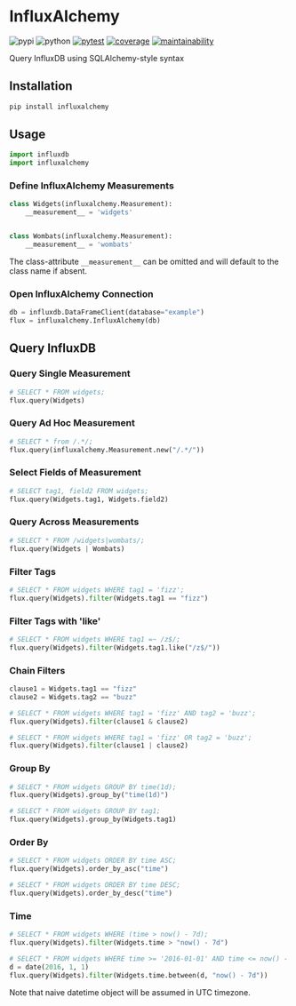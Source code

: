 # InfluxAlchemy

![pypi](https://img.shields.io/pypi/v/influxalchemy?color=yellow&logo=python&logoColor=eee&style=flat-square)
![python](https://img.shields.io/pypi/pyversions/influxalchemy?logo=python&logoColor=eee&style=flat-square)
[![pytest](https://img.shields.io/github/workflow/status/amancevice/influxalchemy/pytest?logo=github&style=flat-square)](https://github.com/amancevice/influxalchemy/actions)
[![coverage](https://img.shields.io/codeclimate/coverage/amancevice/influxalchemy?logo=code-climate&style=flat-square)](https://codeclimate.com/github/amancevice/influxalchemy/test_coverage)
[![maintainability](https://img.shields.io/codeclimate/maintainability/amancevice/influxalchemy?logo=code-climate&style=flat-square)](https://codeclimate.com/github/amancevice/influxalchemy/maintainability)

Query InfluxDB using SQLAlchemy-style syntax


## Installation

```bash
pip install influxalchemy
```


## Usage

```python
import influxdb
import influxalchemy
```


### Define InfluxAlchemy Measurements

```python
class Widgets(influxalchemy.Measurement):
    __measurement__ = 'widgets'


class Wombats(influxalchemy.Measurement):
    __measurement__ = 'wombats'
```

The class-attribute `__measurement__` can be omitted and will default to the class name if absent.


### Open InfluxAlchemy Connection


```python
db = influxdb.DataFrameClient(database="example")
flux = influxalchemy.InfluxAlchemy(db)
```


## Query InfluxDB


### Query Single Measurement

```python
# SELECT * FROM widgets;
flux.query(Widgets)
```


### Query Ad Hoc Measurement

```python
# SELECT * from /.*/;
flux.query(influxalchemy.Measurement.new("/.*/"))
```


### Select Fields of Measurement

```python
# SELECT tag1, field2 FROM widgets;
flux.query(Widgets.tag1, Widgets.field2)
```


### Query Across Measurements

```python
# SELECT * FROM /widgets|wombats/;
flux.query(Widgets | Wombats)
```


### Filter Tags

```python
# SELECT * FROM widgets WHERE tag1 = 'fizz';
flux.query(Widgets).filter(Widgets.tag1 == "fizz")
```


### Filter Tags with 'like'

```python
# SELECT * FROM widgets WHERE tag1 =~ /z$/;
flux.query(Widgets).filter(Widgets.tag1.like("/z$/"))
```


### Chain Filters

```python
clause1 = Widgets.tag1 == "fizz"
clause2 = Widgets.tag2 == "buzz"

# SELECT * FROM widgets WHERE tag1 = 'fizz' AND tag2 = 'buzz';
flux.query(Widgets).filter(clause1 & clause2)

# SELECT * FROM widgets WHERE tag1 = 'fizz' OR tag2 = 'buzz';
flux.query(Widgets).filter(clause1 | clause2)
```


### Group By

```python
# SELECT * FROM widgets GROUP BY time(1d);
flux.query(Widgets).group_by("time(1d)")

# SELECT * FROM widgets GROUP BY tag1;
flux.query(Widgets).group_by(Widgets.tag1)
```


### Order By

```python
# SELECT * FROM widgets ORDER BY time ASC;
flux.query(Widgets).order_by_asc("time")

# SELECT * FROM widgets ORDER BY time DESC;
flux.query(Widgets).order_by_desc("time")
```


### Time

```python
# SELECT * FROM widgets WHERE (time > now() - 7d);
flux.query(Widgets).filter(Widgets.time > "now() - 7d")

# SELECT * FROM widgets WHERE time >= '2016-01-01' AND time <= now() - 7d;
d = date(2016, 1, 1)
flux.query(Widgets).filter(Widgets.time.between(d, "now() - 7d"))
```

Note that naive datetime object will be assumed in UTC timezone.
